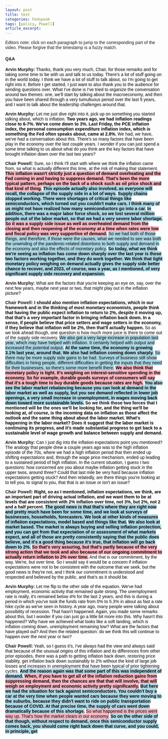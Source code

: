 ```yaml
---
layout: post
title: test
categories: Fedspeak
tags: [policy, Powell]
article_excerpt:   
---
```


Editors note: click on each paragraph to jump to the corresponding part of the video. Please forgive that the timestamp is a fuzzy match.

<style>
    body {
        font-family: Arial, sans-serif;
    }
    .neutral {
        color: black; /* Ensuring text color is readable */
    }
    .dovish {
        background-color: lightblue; /* Changed from color to background-color */
        color: black; /* Ensuring text color is readable */
    }
    .most-dovish {
        background-color: blue; /* Changed from color to background-color */
        color: white; /* Changing text color to white for readability */
    }
    .hawkish {
        background-color: lightpink; /* Changed from color to background-color */
        color: black; /* Ensuring text color is readable */
    }
    .most-hawkish {
        background-color: red; /* Changed from color to background-color */
        color: white; /* Changing text color to white for readability */
    }
    .bold {
        font-weight: bold;
    }
  .underscored {
  text-decoration: underline;
}

  
</style>
<div id="youtube-player-container"></div>


<!-- Load the IFrame Player API code asynchronously -->
<script src="https://www.youtube.com/iframe_api"></script>

<script>
  var player;
  function onYouTubeIframeAPIReady() {
    player = new YT.Player('youtube-player-container', {
      height: '315',
      width: '560',
      videoId: 'k25Fx-EFlA0'
    });
  };

function seekToTime(timestamp) {
  var timeArr = timestamp.split(":");
  var hours = 0;
  var minutes = 0;
  var seconds = 0;

  // Check if the timestamp includes hours
  if (timeArr.length === 3) {
    hours = parseInt(timeArr[0], 10);
    minutes = parseInt(timeArr[1], 10);
    seconds = parseInt(timeArr[2], 10);
  } else if (timeArr.length === 2) {
    // If the timestamp is only minutes and seconds
    minutes = parseInt(timeArr[0], 10);
    seconds = parseInt(timeArr[1], 10);
  } else if (timeArr.length === 1) {
    // If the timestamp is only seconds
    seconds = parseInt(timeArr[0], 10);
  }

  // Calculate total seconds
  var totalSeconds = hours * 3600 + minutes * 60 + seconds;

  // Seek to the specified time if possible
  if (player && player.seekTo) {
    player.seekTo(totalSeconds, true);
  }
}


// Attach click event listeners to each sentence
document.addEventListener('DOMContentLoaded', function() {
  document.querySelectorAll("span[data-timestamp]").forEach(function(span) {
    span.addEventListener("click", function() {
      // Remove highlighting/underscore from all spans
      document.querySelectorAll("span[data-timestamp]").forEach(function(otherSpan) {
        otherSpan.classList.remove("underscored"); // or "underscored" for underscore
      });
      
      // Add highlighting/underscore to the clicked span
      this.classList.add("underscored"); // or "underscored" for underscore
      
      // Seek the video to the timestamp
      var timestamp = this.getAttribute("data-timestamp");
      seekToTime(timestamp);
    });
  });
});

</script>




#### Q&A 
<p><b>Arvin Murphy:</b> <span id="sentence-1" data-timestamp="10:11" class="neutral">Thanks, thank you very much, Chair, for those remarks and for taking some time to be with us and talk to us today.</span> <span id="sentence-2" data-timestamp="10:20" class="neutral">There's a lot of stuff going on in the world today. I think we have a lot of stuff to talk about, so I'm going to get right into it.</span> <span id="sentence-3" data-timestamp="10:29" class="neutral">Before I get started, I just want to also thank you to the audience for sending questions over.</span> <span id="sentence-4" data-timestamp="10:36" class="neutral">What I've done is I've tried to organize the conversation around two themes: one, we'll start by talking about the macroeconomy, and then you have been shared through a very tumultuous period over the last 5 years, and I want to talk about the leadership challenges around that.</span></p>

<p><b>Arvin Murphy:</b> <span id="sentence-5" data-timestamp="10:51" class="neutral">Let me just dive right into it, pick up on something you started talking about, which is inflation.</span> <span id="sentence-6" data-timestamp="10:56" class="neutral bold">Two years ago, we had inflation readings close to 6-7%. We've come down to 3%. Last Friday, the PCE inflation index, the personal consumption expenditure inflation index, which is something the Fed often speaks about, came at 2.8%.</span> <span id="sentence-7" data-timestamp="11:14" class="neutral">We had, we have, we've had a conversation about this. There's so many factors that have been play in the economy over the last couple years. I wonder if you can just spend a some time talking to us about what do you think are the key factors that have brought inflation down over the last two years?</span></p>

<p><b>Chair Powell:</b> <span id="sentence-8" data-timestamp="11:32" class="neutral">Sure, so I think I'll start with where we think the inflation came from, so what is actually different this time, at the risk of making that statement.</span> <span id="sentence-9" data-timestamp="11:43" class="hawkish bold">This inflation wasn't strictly just a question of demand overheating and the Fed coming in and having to suppress demand. That's been the more typical pattern, perhaps on the back of a shock such as oil price shock and that kind of thing.</span> <span id="sentence-10" data-timestamp="12:00" class="dovish bold">This episode actually also involved, as everyone will recall, the collapse of the supply side in a lot of ways.</span> <span id="sentence-11" data-timestamp="12:07" class="dovish bold">Supply chains stopped working. There were shortages of critical things like semiconductors, which turned out you couldn't make cars. I think many of us might not have realized how many semiconductors go into a car.</span> <span id="sentence-12" data-timestamp="12:21" class="dovish bold">In addition, there was a major labor force shock, so we lost several million people out of the labor market, so that we had a very severe labor shortage.</span> <span id="sentence-13" data-timestamp="12:31" class="hawkish bold">So it was a supply side issue as well as overheated demand from the closing and then reopening of the economy at a time when rates were low and fiscal policy was very supportive of demand.</span> <span id="sentence-14" data-timestamp="12:47" class="dovish">So we had both of those things, and therefore, if those were the causes, what we needed to see was both the unwinding of the pandemic-related distortions to both supply and demand in the economy and also the effects of monetary policy.</span> <span id="sentence-15" data-timestamp="13:04" class="dovish bold">So today, what we think we're seeing as inflation has come down sharply over the last year is those two factors working together, and they do work together. We think that tight monetary policy weighing on demand actually gives the supply side better chance to recover, and 2023, of course, was a year, as I mentioned, of very significant supply side recovery and expansion.</span></p>

<p><b>Arvin Murphy:</b> <span id="sentence-16" data-timestamp="13:26" class="neutral">What are the factors that you're keeping an eye on, say, over the next few years, maybe next year or two, that might play out in the inflation picture?</span></p>

<p><b>Chair Powell:</b> <span id="sentence-17" data-timestamp="13:37" class="neutral bold">I should also mention inflation expectations, which in our framework and in the thinking of most monetary economists, people think that having the public expect inflation to return to 2%, despite it moving up, that that's a very important factor in bringing inflation back down.</span> <span id="sentence-18" data-timestamp="13:55" class="neutral bold">In a sense, if people believe that price setters and wage setters in the economy, if they believe that inflation will be 2%, then that'll actually happen.</span> <span id="sentence-19" data-timestamp="14:07" class="neutral">So as we look ahead though, one question is how much more juice is there to come out of the supply side recovery.</span> <span id="sentence-20" data-timestamp="14:16" class="dovish">We also got a very large increase in population last year, which may have helped with inflation. It certainly helped with output and increased the potential output.</span> <span id="sentence-21" data-timestamp="14:30" class="dovish bold">At the same time, the economy is growing 3.1% last year, around that. We also had inflation coming down sharply.</span> <span id="sentence-22" data-timestamp="14:40" class="dovish">So there may be more supply side gains to be had. Surveys of business still show difficulties in hiring people, different difficulties in getting the inputs that they need for their businesses, so there's some more benefit there.</span> <span id="sentence-23" data-timestamp="14:56" class="hawkish bold">We also think that monetary policy is tight. It's weighing on interest-sensitive spending in the economy. So for example, durable goods surveys of consumers will say that it's a tough time to buy durable goods because rates are high.</span> <span id="sentence-24" data-timestamp="15:11" class="dovish bold">You also see the labor market rebalancing because you can look at demand in the labor market as well as supply, but you see demand reflected in lower job openings, a very small increase in unemployment, in wages moving back down toward more sustainable levels.</span> <span id="sentence-25" data-timestamp="15:29" class="neutral bold">So we think those two forces that I mentioned will be the ones we'll be looking for, and the thing we'll be looking at, of course, is the incoming data on inflation as those affect the outlook and the same thing about about the labor market. What's happening in the labor market? Does it suggest that the labor market is continuing its progress, and it's made substantial progress to get back to a sustainable level of wage growth and balance between supply and demand.</span></p>

<p><b>Arvin Murphy:</b> <span id="sentence-26" data-timestamp="15:57" class="neutral">Can I just dig into the inflation expectations point you mentioned?</span> <span id="sentence-27" data-timestamp="16:03" class="neutral">The analogy that people drew a couple years ago was to the high inflation episode of the 70s, where we had a high inflation period that then ended up shifting expectations and, through the wage price mechanism, ended up leading to a sustained period of high inflation.</span> <span id="sentence-28" data-timestamp="16:19" class="neutral">In the current situation, I guess I two questions: how concerned are you about maybe inflation getting stuck in the upper twos, around three? Could that last mile be very hard because inflation expectations getting stuck?</span> <span id="sentence-29" data-timestamp="16:36" class="neutral">And then relatedly, are there things you're looking at to tell you, to signal to you, that that is an issue or isn't an issue?</span></p>

<p><b>Chair Powell:</b> <span id="sentence-30" data-timestamp="16:45" class="neutral bold">Right, so as I mentioned, inflation expectations, we think, are an important part of driving actual inflation, and we want them to be at levels that are consistent with 2% inflation over time, not 3%, but 2%, not 2 and a half percent.</span> <span id="sentence-31" data-timestamp="17:01" class="dovish bold">The good news is that that's where they are right now and pretty much have been for some time, and we look at surveys of businesses, households, forecasters. We look at other kinds of measures of inflation expectations, model based and things like that.</span> <span id="sentence-32" data-timestamp="17:18" class="dovish bold">We also look at market based. The market is always buying and selling inflation protection, and you can get from that expectation of or assessment of what markets expect, and all of those are pretty consistently saying that the public does believe, and it's a good thing because it's true, that inflation will go back down to 2%.</span> <span id="sentence-33" data-timestamp="17:42" class="hawkish bold">So that's very assuring, but that's partly because of the very strong action that we took and also because of our ongoing commitment to actually return inflation to 2% over time.</span> <span id="sentence-34" data-timestamp="17:55" class="neutral">And that is our commitment, by the way. We're, but over time.</span> <span id="sentence-35" data-timestamp="18:02" class="neutral">So I would say it would be a concern if inflation expectations were not to be consistent with the outcome that we seek, but the good news is they're not, and I think our commitment is understood and respected and believed by the public, and that's as it should be.</span></p>

<p><b>Arvin Murphy:</b> <span id="sentence-36" data-timestamp="18:21" class="neutral">Let me flip to the other side of the equation. We've had employment, economic activity that remained quite strong. The unemployment rate is really, it's remained below 4% for the last 2 years, and this is during a period in which you've took the funds rate from 0% to 5.3% in about as fast a rate hike cycle as we've seen in history.</span> <span id="sentence-37" data-timestamp="18:45" class="neutral">A year ago, many people were talking about possibility of recession. That hasn't happened.</span> <span id="sentence-38" data-timestamp="18:51" class="neutral">Again, you made some remarks about this, but I wonder if you can just go a little bit more into this. Why hasn't this happened? Why have we achieved what looks like a soft landing, which is inflation coming down, unemployment remaining low? What are the factors that have played out?</span> <span id="sentence-39" data-timestamp="19:09" class="neutral">And then the related question: do we think this will continue to happen over the next year or two?</span></p>

<p><b>Chair Powell:</b> <span id="sentence-40" data-timestamp="19:16" class="neutral">Yeah, so I guess it's, I've always had the view and always said that because of the unusual origins of this inflation and its differences from other prior episodes, there was a path to getting inflation back down, restoring price stability, get inflation back down sustainably to 2% without the kind of large job losses and increases in unemployment that have been typical of prior tightening cycles.</span> <span id="sentence-41" data-timestamp="19:44" class="dovish bold">And the reason again was that some part of this was independent of demand.</span> <span id="sentence-42" data-timestamp="19:50" class="hawkish bold">When, if you have to get all of the inflation reduction gains from suppressing demand, then the chances are that that will involve, that will weigh on employment and economic activity pretty significantly.</span> <span id="sentence-43" data-timestamp="20:06" class="dovish bold">But here we had the situation for tack against semiconductors. You couldn't buy a car at the very time when people wanted cars because they were moving to the suburbs, because they didn't want to ride on public transportation because of COVID. At that precise time, the supply of cars went down dramatically because of this shortage.</span> <span id="sentence-44" data-timestamp="20:26" class="hawkish">So what happened is the prices went way up. That's how the market clears in our economy.</span> <span id="sentence-45" data-timestamp="20:32" class="dovish bold">So on the other side of that though, without respect to demand, once this semiconductor supply comes back, you should come right back down that curve, and you could, in principle, get</span></p>
